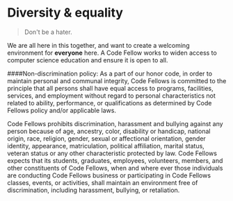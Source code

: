 # Diversity & equality

> Don't be a hater.

We are all here in this together, and want to create a welcoming environment for **everyone** here. A Code Fellow works to widen access to computer science education and ensure it is open to all.

####Non-discrimination policy:
As a part of our honor code, in order to maintain personal and communal integrity, Code Fellows is committed to the principle that all persons shall have equal access to programs, facilities, services, and employment without regard to personal characteristics not related to ability, performance, or qualifications as determined by Code Fellows policy and/or applicable laws.

Code Fellows prohibits discrimination, harassment and bullying against any person because of age, ancestry, color, disability or handicap, national origin, race, religion, gender, sexual or affectional orientation, gender identity, appearance, matriculation, political affiliation, marital status, veteran status or any other characteristic protected by law.  Code Fellows expects that its students, graduates, employees, volunteers, members, and other constituents of Code Fellows, when and where ever those individuals are conducting Code Fellows business or participating in Code Fellows classes, events, or activities, shall maintain an environment free of discrimination, including harassment, bullying, or retaliation.
